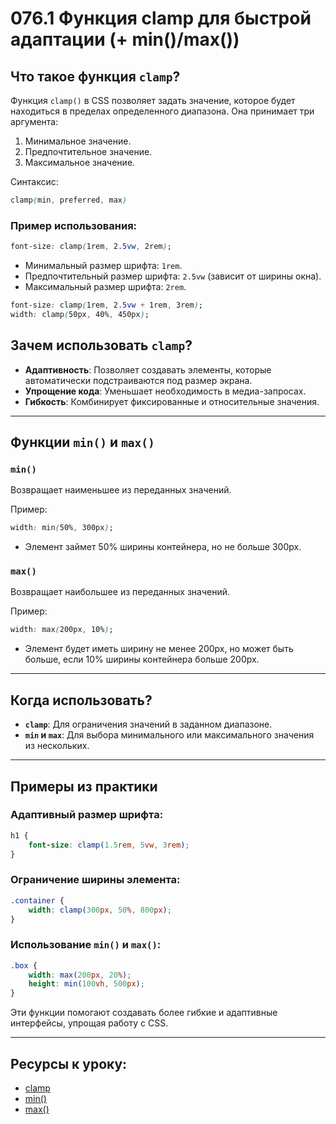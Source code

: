 # 076.1 Функция clamp для быстрой адаптации (+ min()/max())

## Что такое функция `clamp`?

Функция `clamp()` в CSS позволяет задать значение, которое будет находиться в пределах определенного диапазона. Она принимает три аргумента:

1. Минимальное значение.
2. Предпочтительное значение.
3. Максимальное значение.

Синтаксис:

```css
clamp(min, preferred, max)
```

### Пример использования:

```css
font-size: clamp(1rem, 2.5vw, 2rem);
```

- Минимальный размер шрифта: `1rem`.
- Предпочтительный размер шрифта: `2.5vw` (зависит от ширины окна).
- Максимальный размер шрифта: `2rem`.

```css
font-size: clamp(1rem, 2.5vw + 1rem, 3rem);
width: clamp(50px, 40%, 450px);
```

## Зачем использовать `clamp`?

- **Адаптивность**: Позволяет создавать элементы, которые автоматически подстраиваются под размер экрана.
- **Упрощение кода**: Уменьшает необходимость в медиа-запросах.
- **Гибкость**: Комбинирует фиксированные и относительные значения.

---

## Функции `min()` и `max()`

### `min()`

Возвращает наименьшее из переданных значений.

Пример:

```css
width: min(50%, 300px);
```

- Элемент займет 50% ширины контейнера, но не больше 300px.

### `max()`

Возвращает наибольшее из переданных значений.

Пример:

```css
width: max(200px, 10%);
```

- Элемент будет иметь ширину не менее 200px, но может быть больше, если 10% ширины контейнера больше 200px.

---

## Когда использовать?

- **`clamp`**: Для ограничения значений в заданном диапазоне.
- **`min` и `max`**: Для выбора минимального или максимального значения из нескольких.

---

## Примеры из практики

### Адаптивный размер шрифта:

```css
h1 {
	font-size: clamp(1.5rem, 5vw, 3rem);
}
```

### Ограничение ширины элемента:

```css
.container {
	width: clamp(300px, 50%, 800px);
}
```

### Использование `min()` и `max()`:

```css
.box {
	width: max(200px, 20%);
	height: min(100vh, 500px);
}
```

Эти функции помогают создавать более гибкие и адаптивные интерфейсы, упрощая работу с CSS.

<hr>

## Ресурсы к уроку:

- [clamp](https://developer.mozilla.org/ru/docs/Web/CSS/clamp)
- [min()](https://developer.mozilla.org/en-US/docs/Web/CSS/min)
- [max()](https://developer.mozilla.org/en-US/docs/Web/CSS/max)
